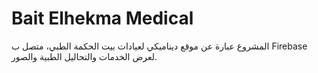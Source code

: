 # Bait Elhekma Medical

المشروع عبارة عن موقع ديناميكي لعيادات بيت الحكمة الطبي، متصل ب Firebase لعرض الخدمات والتحاليل الطبية والصور.
